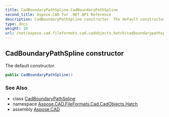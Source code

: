 ```yaml
---
title: CadBoundaryPathSpline.CadBoundaryPathSpline
second_title: Aspose.CAD for .NET API Reference
description: CadBoundaryPathSpline constructor. The default constructor
type: docs
weight: 10
url: /net/aspose.cad.fileformats.cad.cadobjects.hatch/cadboundarypathspline/cadboundarypathspline/
---
```

## CadBoundaryPathSpline constructor

The default constructor.

```csharp
public CadBoundaryPathSpline()
```

### See Also

* class [CadBoundaryPathSpline](../)
* namespace [Aspose.CAD.FileFormats.Cad.CadObjects.Hatch](../../cadboundarypathspline/)
* assembly [Aspose.CAD](../../../)


